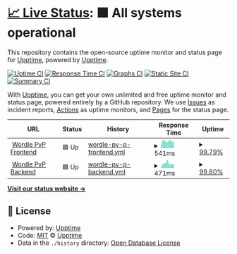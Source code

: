 # [📈 Live Status](https://flash1232.github.io/testuptime): <!--live status--> **🟩 All systems operational**

This repository contains the open-source uptime monitor and status page for [Upptime](https://flash1232.github.io/testuptime), powered by [Upptime](https://github.com/flash1232/testuptime).

[![Uptime CI](https://github.com/flash1232/testuptime/workflows/Uptime%20CI/badge.svg)](https://github.com/flash1232/testuptime/actions?query=workflow%3A%22Uptime+CI%22)
[![Response Time CI](https://github.com/flash1232/testuptime/workflows/Response%20Time%20CI/badge.svg)](https://github.com/flash1232/testuptime/actions?query=workflow%3A%22Response+Time+CI%22)
[![Graphs CI](https://github.com/flash1232/testuptime/workflows/Graphs%20CI/badge.svg)](https://github.com/flash1232/testuptime/actions?query=workflow%3A%22Graphs+CI%22)
[![Static Site CI](https://github.com/flash1232/testuptime/workflows/Static%20Site%20CI/badge.svg)](https://github.com/flash1232/testuptime/actions?query=workflow%3A%22Static+Site+CI%22)
[![Summary CI](https://github.com/flash1232/testuptime/workflows/Summary%20CI/badge.svg)](https://github.com/flash1232/testuptime/actions?query=workflow%3A%22Summary+CI%22)

With [Upptime](https://upptime.js.org), you can get your own unlimited and free uptime monitor and status page, powered entirely by a GitHub repository. We use [Issues](https://github.com/upptime/upptime/issues) as incident reports, [Actions](https://github.com/flash1232/testuptime/actions) as uptime monitors, and [Pages](https://upptime.github.io/upptime) for the status page.

<!--start: status pages-->
<!-- This summary is generated by Upptime (https://github.com/upptime/upptime) -->
<!-- Do not edit this manually, your changes will be overwritten -->
<!-- prettier-ignore -->
| URL | Status | History | Response Time | Uptime |
| --- | ------ | ------- | ------------- | ------ |
| <img alt="" src="https://icons.duckduckgo.com/ip3/wordlepvp-frontend.oxv.io.ico" height="13"> [Wordle PvP Frontend](https://wordlepvp-frontend.oxv.io) | 🟩 Up | [wordle-pv-p-frontend.yml](https://github.com/Flash1232/testuptime/commits/HEAD/history/wordle-pv-p-frontend.yml) | <details><summary><img alt="Response time graph" src="./graphs/wordle-pv-p-frontend/response-time-week.png" height="20"> 541ms</summary><br><a href="https://status.oxv.io/history/wordle-pv-p-frontend"><img alt="Response time 931" src="https://img.shields.io/endpoint?url=https%3A%2F%2Fraw.githubusercontent.com%2FFlash1232%2Ftestuptime%2FHEAD%2Fapi%2Fwordle-pv-p-frontend%2Fresponse-time.json"></a><br><a href="https://status.oxv.io/history/wordle-pv-p-frontend"><img alt="24-hour response time 445" src="https://img.shields.io/endpoint?url=https%3A%2F%2Fraw.githubusercontent.com%2FFlash1232%2Ftestuptime%2FHEAD%2Fapi%2Fwordle-pv-p-frontend%2Fresponse-time-day.json"></a><br><a href="https://status.oxv.io/history/wordle-pv-p-frontend"><img alt="7-day response time 541" src="https://img.shields.io/endpoint?url=https%3A%2F%2Fraw.githubusercontent.com%2FFlash1232%2Ftestuptime%2FHEAD%2Fapi%2Fwordle-pv-p-frontend%2Fresponse-time-week.json"></a><br><a href="https://status.oxv.io/history/wordle-pv-p-frontend"><img alt="30-day response time 565" src="https://img.shields.io/endpoint?url=https%3A%2F%2Fraw.githubusercontent.com%2FFlash1232%2Ftestuptime%2FHEAD%2Fapi%2Fwordle-pv-p-frontend%2Fresponse-time-month.json"></a><br><a href="https://status.oxv.io/history/wordle-pv-p-frontend"><img alt="1-year response time 694" src="https://img.shields.io/endpoint?url=https%3A%2F%2Fraw.githubusercontent.com%2FFlash1232%2Ftestuptime%2FHEAD%2Fapi%2Fwordle-pv-p-frontend%2Fresponse-time-year.json"></a></details> | <details><summary><a href="https://status.oxv.io/history/wordle-pv-p-frontend">99.79%</a></summary><a href="https://status.oxv.io/history/wordle-pv-p-frontend"><img alt="All-time uptime 85.63%" src="https://img.shields.io/endpoint?url=https%3A%2F%2Fraw.githubusercontent.com%2FFlash1232%2Ftestuptime%2FHEAD%2Fapi%2Fwordle-pv-p-frontend%2Fuptime.json"></a><br><a href="https://status.oxv.io/history/wordle-pv-p-frontend"><img alt="24-hour uptime 100.00%" src="https://img.shields.io/endpoint?url=https%3A%2F%2Fraw.githubusercontent.com%2FFlash1232%2Ftestuptime%2FHEAD%2Fapi%2Fwordle-pv-p-frontend%2Fuptime-day.json"></a><br><a href="https://status.oxv.io/history/wordle-pv-p-frontend"><img alt="7-day uptime 99.79%" src="https://img.shields.io/endpoint?url=https%3A%2F%2Fraw.githubusercontent.com%2FFlash1232%2Ftestuptime%2FHEAD%2Fapi%2Fwordle-pv-p-frontend%2Fuptime-week.json"></a><br><a href="https://status.oxv.io/history/wordle-pv-p-frontend"><img alt="30-day uptime 91.04%" src="https://img.shields.io/endpoint?url=https%3A%2F%2Fraw.githubusercontent.com%2FFlash1232%2Ftestuptime%2FHEAD%2Fapi%2Fwordle-pv-p-frontend%2Fuptime-month.json"></a><br><a href="https://status.oxv.io/history/wordle-pv-p-frontend"><img alt="1-year uptime 91.68%" src="https://img.shields.io/endpoint?url=https%3A%2F%2Fraw.githubusercontent.com%2FFlash1232%2Ftestuptime%2FHEAD%2Fapi%2Fwordle-pv-p-frontend%2Fuptime-year.json"></a></details>
| <img alt="" src="https://icons.duckduckgo.com/ip3/wordlepvp-backend.oxv.io.ico" height="13"> [Wordle PvP Backend](https://wordlepvp-backend.oxv.io) | 🟩 Up | [wordle-pv-p-backend.yml](https://github.com/Flash1232/testuptime/commits/HEAD/history/wordle-pv-p-backend.yml) | <details><summary><img alt="Response time graph" src="./graphs/wordle-pv-p-backend/response-time-week.png" height="20"> 471ms</summary><br><a href="https://status.oxv.io/history/wordle-pv-p-backend"><img alt="Response time 738" src="https://img.shields.io/endpoint?url=https%3A%2F%2Fraw.githubusercontent.com%2FFlash1232%2Ftestuptime%2FHEAD%2Fapi%2Fwordle-pv-p-backend%2Fresponse-time.json"></a><br><a href="https://status.oxv.io/history/wordle-pv-p-backend"><img alt="24-hour response time 476" src="https://img.shields.io/endpoint?url=https%3A%2F%2Fraw.githubusercontent.com%2FFlash1232%2Ftestuptime%2FHEAD%2Fapi%2Fwordle-pv-p-backend%2Fresponse-time-day.json"></a><br><a href="https://status.oxv.io/history/wordle-pv-p-backend"><img alt="7-day response time 471" src="https://img.shields.io/endpoint?url=https%3A%2F%2Fraw.githubusercontent.com%2FFlash1232%2Ftestuptime%2FHEAD%2Fapi%2Fwordle-pv-p-backend%2Fresponse-time-week.json"></a><br><a href="https://status.oxv.io/history/wordle-pv-p-backend"><img alt="30-day response time 484" src="https://img.shields.io/endpoint?url=https%3A%2F%2Fraw.githubusercontent.com%2FFlash1232%2Ftestuptime%2FHEAD%2Fapi%2Fwordle-pv-p-backend%2Fresponse-time-month.json"></a><br><a href="https://status.oxv.io/history/wordle-pv-p-backend"><img alt="1-year response time 548" src="https://img.shields.io/endpoint?url=https%3A%2F%2Fraw.githubusercontent.com%2FFlash1232%2Ftestuptime%2FHEAD%2Fapi%2Fwordle-pv-p-backend%2Fresponse-time-year.json"></a></details> | <details><summary><a href="https://status.oxv.io/history/wordle-pv-p-backend">99.80%</a></summary><a href="https://status.oxv.io/history/wordle-pv-p-backend"><img alt="All-time uptime 86.51%" src="https://img.shields.io/endpoint?url=https%3A%2F%2Fraw.githubusercontent.com%2FFlash1232%2Ftestuptime%2FHEAD%2Fapi%2Fwordle-pv-p-backend%2Fuptime.json"></a><br><a href="https://status.oxv.io/history/wordle-pv-p-backend"><img alt="24-hour uptime 100.00%" src="https://img.shields.io/endpoint?url=https%3A%2F%2Fraw.githubusercontent.com%2FFlash1232%2Ftestuptime%2FHEAD%2Fapi%2Fwordle-pv-p-backend%2Fuptime-day.json"></a><br><a href="https://status.oxv.io/history/wordle-pv-p-backend"><img alt="7-day uptime 99.80%" src="https://img.shields.io/endpoint?url=https%3A%2F%2Fraw.githubusercontent.com%2FFlash1232%2Ftestuptime%2FHEAD%2Fapi%2Fwordle-pv-p-backend%2Fuptime-week.json"></a><br><a href="https://status.oxv.io/history/wordle-pv-p-backend"><img alt="30-day uptime 91.04%" src="https://img.shields.io/endpoint?url=https%3A%2F%2Fraw.githubusercontent.com%2FFlash1232%2Ftestuptime%2FHEAD%2Fapi%2Fwordle-pv-p-backend%2Fuptime-month.json"></a><br><a href="https://status.oxv.io/history/wordle-pv-p-backend"><img alt="1-year uptime 93.08%" src="https://img.shields.io/endpoint?url=https%3A%2F%2Fraw.githubusercontent.com%2FFlash1232%2Ftestuptime%2FHEAD%2Fapi%2Fwordle-pv-p-backend%2Fuptime-year.json"></a></details>

<!--end: status pages-->

[**Visit our status website →**](https://flash1232.github.io/testuptime)

## 📄 License

- Powered by: [Upptime](https://github.com/upptime/upptime)
- Code: [MIT](./LICENSE) © [Upptime](https://upptime.js.org)
- Data in the `./history` directory: [Open Database License](https://opendatacommons.org/licenses/odbl/1-0/)
